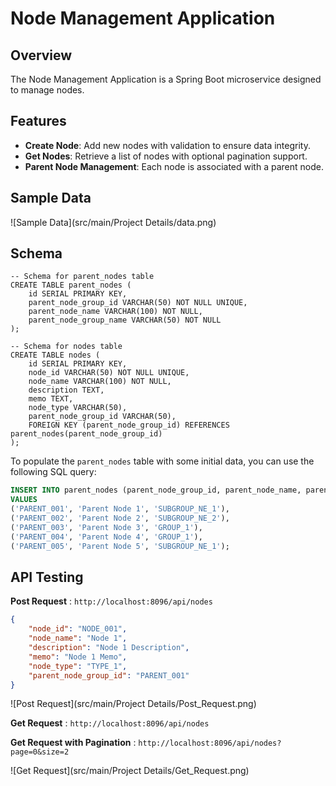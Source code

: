 # Node Management Application

## Overview
The Node Management Application is a Spring Boot microservice designed to manage nodes.

## Features

- **Create Node**: Add new nodes with validation to ensure data integrity.
- **Get Nodes**: Retrieve a list of nodes with optional pagination support.
- **Parent Node Management**: Each node is associated with a parent node.

## Sample Data

![Sample Data](src/main/Project Details/data.png)

## Schema

```agsl
-- Schema for parent_nodes table
CREATE TABLE parent_nodes (
    id SERIAL PRIMARY KEY,
    parent_node_group_id VARCHAR(50) NOT NULL UNIQUE,
    parent_node_name VARCHAR(100) NOT NULL,
    parent_node_group_name VARCHAR(50) NOT NULL
);

-- Schema for nodes table
CREATE TABLE nodes (
    id SERIAL PRIMARY KEY,
    node_id VARCHAR(50) NOT NULL UNIQUE,
    node_name VARCHAR(100) NOT NULL,
    description TEXT,
    memo TEXT,
    node_type VARCHAR(50),
    parent_node_group_id VARCHAR(50),
    FOREIGN KEY (parent_node_group_id) REFERENCES parent_nodes(parent_node_group_id)
);

```
To populate the `parent_nodes` table with some initial data, you can use the following SQL query:

```sql
INSERT INTO parent_nodes (parent_node_group_id, parent_node_name, parent_node_group_name)
VALUES
('PARENT_001', 'Parent Node 1', 'SUBGROUP_NE_1'),
('PARENT_002', 'Parent Node 2', 'SUBGROUP_NE_2'),
('PARENT_003', 'Parent Node 3', 'GROUP_1'),
('PARENT_004', 'Parent Node 4', 'GROUP_1'),
('PARENT_005', 'Parent Node 5', 'SUBGROUP_NE_1');
```

## API Testing
**Post Request** : `http://localhost:8096/api/nodes`
```json
{
    "node_id": "NODE_001",
    "node_name": "Node 1",
    "description": "Node 1 Description",
    "memo": "Node 1 Memo",
    "node_type": "TYPE_1",
    "parent_node_group_id": "PARENT_001"
}
```
![Post Request](src/main/Project Details/Post_Request.png)

**Get Request** : `http://localhost:8096/api/nodes`

**Get Request with Pagination** : `http://localhost:8096/api/nodes?page=0&size=2`

![Get Request](src/main/Project Details/Get_Request.png)

